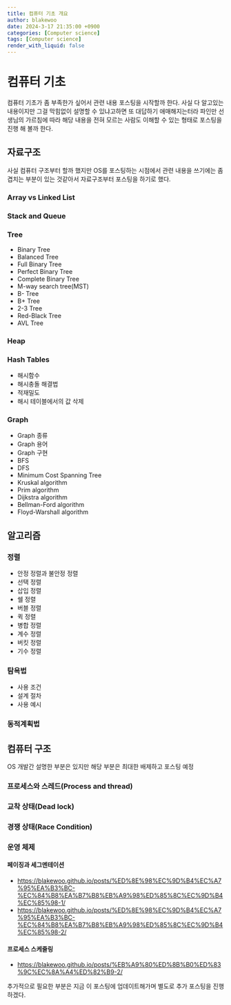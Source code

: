 ```yaml
---
title: 컴퓨터 기초 개요
author: blakewoo
date: 2024-3-17 21:35:00 +0900
categories: [Computer science]
tags: [Computer science]
render_with_liquid: false
---
```


# 컴퓨터 기초

컴퓨터 기초가 좀 부족한가 싶어서 관련 내용 포스팅을 시작할까 한다.
사실 다 알고있는 내용이지만 그걸 막힘없이 설명할 수 있냐고하면 또 대답하기 애매해지는터라
파인만 선생님의 가르침에 따라 해당 내용을 전혀 모르는 사람도 이해할 수 있는 형태로 포스팅을
진행 해 볼까 한다.

## 자료구조
사실 컴퓨터 구조부터 할까 했지만 OS를 포스팅하는 시점에서 관련 내용을 쓰기에는 좀 겹치는 부분이 있는 것같아서
자료구조부터 포스팅을 하기로 했다.

### Array vs Linked List
### Stack and Queue
### Tree
- Binary Tree
- Balanced Tree
- Full Binary Tree
- Perfect Binary Tree
- Complete Binary Tree
- M-way search tree(MST)
- B- Tree
- B+ Tree
- 2-3 Tree
- Red-Black Tree
- AVL Tree

### Heap
### Hash Tables
- 해시함수
- 해시충돌 해결법
- 적재밀도
- 해시 테이블에서의 값 삭제

### Graph
- Graph 종류
- Graph 용어  
- Graph 구현
- BFS
- DFS  
- Minimum Cost Spanning Tree
- Kruskal algorithm
- Prim algorithm
- Dijkstra algorithm
- Bellman-Ford algorithm
- Floyd-Warshall algorithm

## 알고리즘
### 정렬
- 안정 정렬과 불안정 정렬
- 선택 정렬
- 삽입 정렬
- 쉘 정렬
- 버블 정렬
- 퀵 정렬
- 병합 정렬
- 계수 정렬
- 버킷 정렬
- 기수 정렬

### 탐욕법
- 사용 조건
- 설계 절차
- 사용 예시

### 동적계획법


## 컴퓨터 구조
OS 개발간 설명한 부분은 있지만 해당 부분은 최대한 배제하고 포스팅 예정

### 프로세스와 스레드(Process and thread)
### 교착 상태(Dead lock)
### 경쟁 상태(Race Condition)

### 운영 체제
#### 페이징과 세그멘테이션
- https://blakewoo.github.io/posts/%ED%8E%98%EC%9D%B4%EC%A7%95%EA%B3%BC-%EC%84%B8%EA%B7%B8%EB%A9%98%ED%85%8C%EC%9D%B4%EC%85%98-1/
- https://blakewoo.github.io/posts/%ED%8E%98%EC%9D%B4%EC%A7%95%EA%B3%BC-%EC%84%B8%EA%B7%B8%EB%A9%98%ED%85%8C%EC%9D%B4%EC%85%98-2/

#### 프로세스 스케줄링
- https://blakewoo.github.io/posts/%EB%A9%80%ED%8B%B0%ED%83%9C%EC%8A%A4%ED%82%B9-2/

추가적으로 필요한 부분은 지금 이 포스팅에 업데이트해가며
별도로 추가 포스팅을 진행하겠다.
